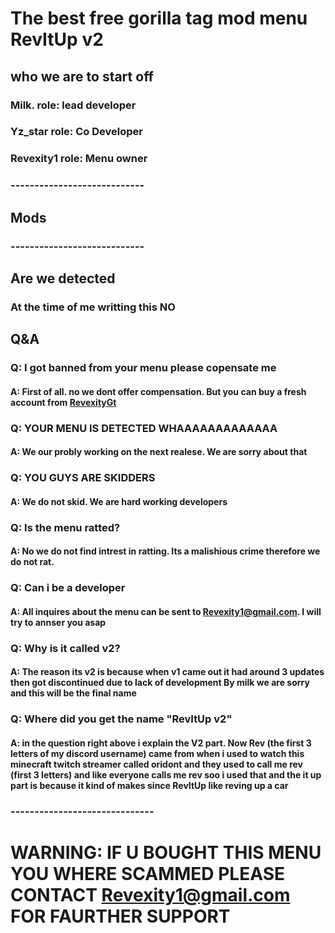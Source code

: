 # The best free gorilla tag mod menu RevItUp v2
## who we are to start off
### Milk. role: lead developer
### Yz_star role: Co Developer
### Revexity1 role: Menu owner
### ----------------------------
## Mods

### ----------------------------
## Are we detected
### At the time of me writting this NO
## Q&A
### Q: I got banned from your menu please copensate me
 #### A: First of all. no we dont offer compensation. But you can buy a fresh account from [RevexityGt](https://discord.gg/Gqs46DgkCm)
### Q: YOUR MENU IS DETECTED WHAAAAAAAAAAAAA
#### A: We our probly working on the next realese. We are sorry about that
### Q: YOU GUYS ARE SKIDDERS
#### A: We do not skid. We are hard working developers
### Q: Is the menu ratted?
#### A: No we do not find intrest in ratting. Its a malishious crime therefore we do not rat.
### Q: Can i be a developer
#### A: All inquires about the menu can be sent to Revexity1@gmail.com. I will try to annser you asap 
### Q: Why is it called v2?
#### A: The reason its v2 is because when v1 came out it had around 3 updates then got discontinued due to lack of development By milk we are sorry and this will be the final name
### Q: Where did you get the name "RevItUp v2"
#### A: in the question right above i explain the V2 part. Now Rev (the first 3 letters of my discord username) came from when i used to watch this minecraft twitch streamer called oridont and they used to call me rev (first 3 letters) and like everyone calls me rev soo i used that and the it up part is because it kind of makes since RevItUp like reving up a car
### ------------------------------
# WARNING: IF U BOUGHT THIS MENU YOU WHERE SCAMMED PLEASE CONTACT Revexity1@gmail.com FOR FAURTHER SUPPORT
